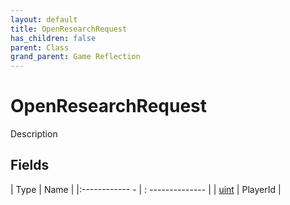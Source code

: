 ```yaml
---
layout: default
title: OpenResearchRequest
has_children: false
parent: Class
grand_parent: Game Reflection
---
```

# OpenResearchRequest
Description 

## Fields
| Type | Name |
|:------------ - | : -------------- |
| [uint](game-reflection/components/uint.md) | PlayerId |
